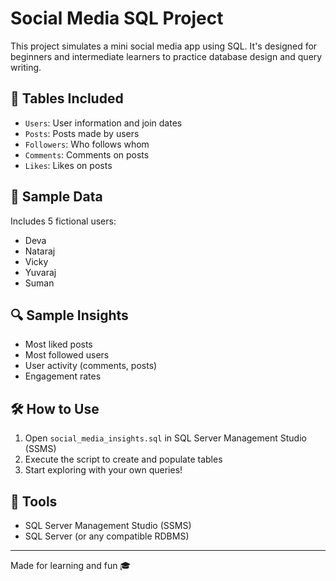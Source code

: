 # Social Media SQL Project

This project simulates a mini social media app using SQL. It's designed for beginners and intermediate learners to practice database design and query writing.

## 📁 Tables Included

- `Users`: User information and join dates
- `Posts`: Posts made by users
- `Followers`: Who follows whom
- `Comments`: Comments on posts
- `Likes`: Likes on posts

## 🧪 Sample Data

Includes 5 fictional users:
- Deva
- Nataraj
- Vicky
- Yuvaraj
- Suman

## 🔍 Sample Insights

- Most liked posts
- Most followed users
- User activity (comments, posts)
- Engagement rates

## 🛠 How to Use

1. Open `social_media_insights.sql` in SQL Server Management Studio (SSMS)
2. Execute the script to create and populate tables
3. Start exploring with your own queries!

## 🧰 Tools

- SQL Server Management Studio (SSMS)
- SQL Server (or any compatible RDBMS)

---

Made for learning and fun 🎓
